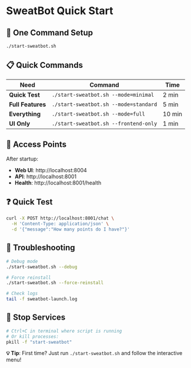 # SweatBot Quick Start

## 🚀 One Command Setup

```bash
./start-sweatbot.sh
```

## 📋 Quick Commands

| Need | Command | Time |
|------|---------|------|
| **Quick Test** | `./start-sweatbot.sh --mode=minimal` | 2 min |
| **Full Features** | `./start-sweatbot.sh --mode=standard` | 5 min |
| **Everything** | `./start-sweatbot.sh --mode=full` | 10 min |
| **UI Only** | `./start-sweatbot.sh --frontend-only` | 1 min |

## 🎯 Access Points

After startup:
- **Web UI**: http://localhost:8004
- **API**: http://localhost:8001
- **Health**: http://localhost:8001/health

## ❓ Quick Test

```bash
curl -X POST http://localhost:8001/chat \
  -H 'Content-Type: application/json' \
  -d '{"message":"How many points do I have?"}'
```

## 🐛 Troubleshooting

```bash
# Debug mode
./start-sweatbot.sh --debug

# Force reinstall
./start-sweatbot.sh --force-reinstall

# Check logs
tail -f sweatbot-launch.log
```

## 🛑 Stop Services

```bash
# Ctrl+C in terminal where script is running
# Or kill processes:
pkill -f "start-sweatbot"
```

**💡 Tip**: First time? Just run `./start-sweatbot.sh` and follow the interactive menu!